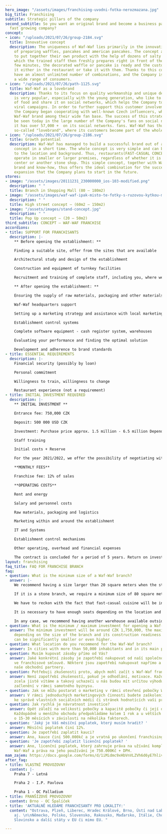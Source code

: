 ```yaml
---
hero_image: "/assets/images/franchising-uvodni-fotka-nerozmazana.jpg"
big_title: Franchising
subtitle: Strategic pillars of the company
second_subtitle: So you want an original brand and become a business partner of a
  fast growing company?
concept:
- icon: "/uploads/2021/07/26/group-2184.svg"
  title: Innovative concept
  description: The uniqueness of Waf-Waf lies primarily in the innovative concept
    of preparing waffles, pancakes and american pancakes. The concept allows customers
    to put together their own product with the help of dozens of salty and sweet ingredients,
    which the trained staff then freshly prepares right in front of them. After a
    few minutes, the decorated waffle or pancake is ready and the customer can eat
    it either in the restaurant or take it with them. Thanks to this concept, customers
    have an almost unlimited number of combinations, and the Company is able to attract
    a wide range of consumers.
- icon: "/uploads/2021/07/26/path-1125.svg"
  title: Waf-Waf as a lovebrand
  description: Thanks to its focus on quality workmanship and unique decoration, Waf-Waf
    is very popular, especially with the young generation, who like to take pictures
    of food and share it on social networks, which helps the Company to create effective
    viral campaigns. In order to further support this customer involvement in marketing,
    the Company began cooperating with well-known Czech influencers, who promote the
    Waf-Waf brand among their wide fan base. The success of this strategy can already
    be seen today in the large number of the Company's fans on social networks, when
    it has over 57,000 +  on its social networks. fans. Waf-Waf has thus become a
    so-called "lovebrand", where its customers become part of the whole concept.
- icon: "/uploads/2021/07/26/group-2186.svg"
  title: Growth potential
  description: Waf-Waf has managed to build a successful brand out of an innovative
    concept in a short time. The whole concept is very simple and can be easily adapted
    to the location and background. Thus, restaurants(FAST-CASUAL CONCEPT) can easily
    operate in smaller or larger premises, regardless of whether it is a shopping
    center or another stone shop. This simple concept, together with Waf-Waf's strong
    brand and know-how, thus offers the ideal combination for the successful franchise
    expansion that the Company plans to start in the future.
stores:
- image: "/assets/images/20111231_230000000_ios-103-modified.png"
  description: " "
  title: Branch in Shopping Mall (80 – 180m2)
- image: "/assets/images/waf-waf-ipak-misto-te-fotky-s-ruzovou-kytkou-mala-fotka-v-uvodnim-ramecku.jpg"
  description: " "
  title: High street concept – (60m2 – 150m2)
- image: "/assets/images/stand-concept.jpg"
  description: " "
  title: Pop Up concept – (20 – 50m2)
third_subtitle: CONCEPT – WAF-WAF FRANCHISE
accordions:
- title: SUPPORT FOR FRANCHISANTS
  description: |-
    ** Before opening the establishment: **

    Finding a suitable site, offer from the sites that are available

    Architectural study and design of the establishment

    Construction and equipment of turnkey facilities

    Recruitment and training of complete staff, including you, where we will introduce you to individual processes (operation, quality, marketing, finance, human resources, restaurant control, loyalty system, software, etc.)

    ** After opening the establishment: **

    Ensuring the supply of raw materials, packaging and other materials (especially marketing), including technology and logistics

    Waf-Waf headquarters support

    Setting up a marketing strategy and assistance with local marketing

    Establishment control systems

    Complete software equipment - cash register system, warehouses

    Evaluating your performance and finding the optimal solution

    Development and adherence to brand standards
- title: ESSENTIAL REQUIREMENTS
  description: |-
    Financial security (possibly by loan)

    Personal commitment

    Willingness to train, willingness to change

    Restaurant experience (not a requirement)
- title: INITIAL INVESTMENT REQUIRED
  description: |-
    ** INITIAL INVESTMENT **

    Entrance fee: 750,000 CZK

    Deposit: 500 000 USD CZK

    Investment: Purchase price approx. 1.5 million - 6.5 million Depending on the type of operation selected

    Staff training

    Initial costs + Reserve

    For the year 2021/2022, we offer the possibility of negotiating within the offered entry conditions, the so-called CovidDiscount.

    **MONTHLY FEES**

    Franchise fee: 12% of sales

    **OPERATING COSTS**

    Rent and energy

    Salary and personnel costs

    Raw materials, packaging and logistics

    Marketing within and around the establishment

    IT and Systems

    Establishment control mechanisms

    Other operating, overhead and financial expenses

    The contract is concluded for a period of 5 years. Return on investment can be achieved within 12-24 months.
layout: franchising
faq_title: FAQ FOR FRANCHISE BRANCH
faq:
- question: What is the minimum size of a Waf-Waf branch?
  answer: |-
    We recommend having a size larger than 20 square meters when the stand is in the mall.

    If it is a stone branch, we require a minimum size of 80 square meters.

    We have to reckon with the fact that fast-casual cuisine will be installed here, as well as supplies or possibly a warehouse.

    It is necessary to have enough seats depending on the location and type of operation.

    In any case, we recommend having another warehouse available outside the premises.
- question: What is the minimum / maximum investment for opening a Waf-Waf franchise?
  answer: The minimum investment will be around CZK 1,750,000, the maximum CZK 6,000,000
    depending on the size of the branch and its construction readiness. The investment
    can be significantly smaller or even higher.
- question: What location do you recommend for the Waf-Waf branch?
  answer: In cities with more than 50,000 inhabitants and in its main places.
- question: Musím kupovat zásoby přímo od Vás?
  answer: Jaké konkrétní zásoby je zapotřebí nakupovat od naší společnosti je obsaženo
    ve franchisové smlouvě. Některé jsou zapotřebí nakupovat napřímo a některé přes
    naše obchodní partnery.
- question: Potřebuji zkušenosti proto, abych mohl začít s Waf-Waf franchise?
  answer: Není zapotřebí zkušeností, pokud je odhodlání, motivace. Každopádně zkušenosti,
    zcela jistě vítáme a takový uchazeči u nás budou mít určitou výhodu rychlejšího
    začlenění v rámci samotného byznysu.
- question: Jak se můžu postarat o marketing v rámci otevření pobočky Waf-Waf?
  answer: V rámci jednoduchých marketingových činnosti budete zaškoleni, například
    ke správě vlastních sociálních médií či stránek hodnotících vaši provozovnu.
- question: Jak rychlá je návratnost investice?
  answer: Opět záleží na velikosti pobočky a kapacitě pobočky či její doporučené lokalitě.
    Každopádně u menšího obchodu předpokládáme kolem 1 rok a u větších se můžeme bavit
    o 15-30 měsících v závislosti na několika faktorech.
- question: 'Jaký je Váš měsíční poplatek, který musím hradit? '
  answer: Měsíční poplatek činí 12%.
- question: Je zapotřebí zaplatit kauci?
  answer: Ano, kauce činí 500.000kč a je vratná po ukončení franchisingové smlouvy.
- question: 'Je zapotřebí zaplatit licenční poplatek? '
  answer: Ano, licenční poplatek, který zahrnuje práva na užívání kompletního brandu
    Waf-Waf a práva na jeho používání je 750.000Kč + DPH.
mam_zajem: https://docs.google.com/forms/d/1iMidmc9xHbVnVLZVh6d6yE7hliv2U6I_DqN5lSW_3vI/prefill
after_faq:
- title: VLASTNÍ PROVOZOVNY
  content: |-
    Praha 7 - Letná

    Praha 2 - I.P. Pavlova

    Praha 1 - OC Palladium
- title: FRANŠÍZOVÉ PROVOZOVNY
  content: Brno - OC Špalíček
- title: 'AKTUÁLNĚ HLEDÁME FRANCHISANTY PRO LOKALITY:'
  content: "Ostrava, Plzeň, Liberec, Hradec Králové, Brno, Ústí nad Labem, České Budějovice
    aj. \n\nNěmecko, Polsko, Slovensko, Rakousko, Maďarsko, Itálie, Chorvatsko, Srbsko,
    Slovinsko a další státy v EU či mimo EU. "

---
```

